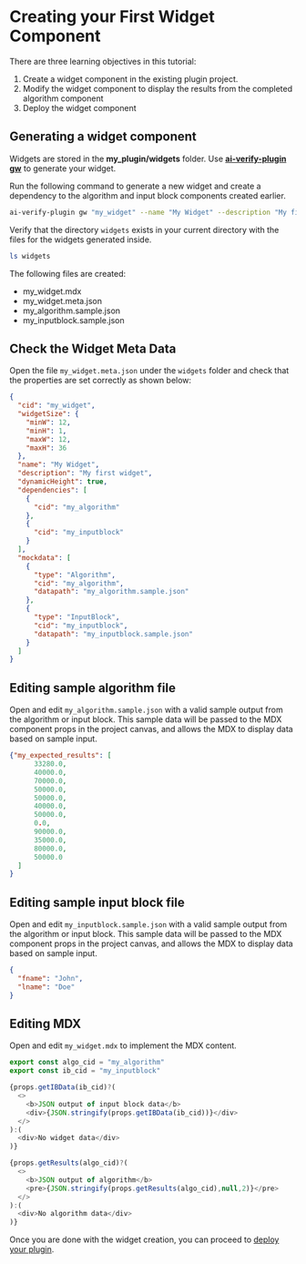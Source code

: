 # Creating your First Widget Component

There are three learning objectives in this tutorial:

1. Create a widget component in the existing plugin project.
2. Modify the widget component to display the results from the completed algorithm component
3. Deploy the widget component

## Generating a widget component

Widgets are stored in the **my_plugin/widgets** folder. Use [**ai-verify-plugin gw**](../plugins/Plugin_Tool.md#generate-widget-alias-gw) to generate your widget.

Run the following command to generate a new widget and create a dependency to the algorithm and input block components created earlier.

```bash
ai-verify-plugin gw "my_widget" --name "My Widget" --description "My first widget" --dep "Algorithm,my_algorithm" --dep "InputBlock,my_inputblock" --minW 12 --dynamicHeight

```

Verify that the directory ```widgets``` exists in your current directory with the files for the widgets generated inside.

```bash
ls widgets
```

The following files are created:

- my_widget.mdx
- my_widget.meta.json
- my_algorithm.sample.json
- my_inputblock.sample.json

## Check the Widget Meta Data

Open the file `my_widget.meta.json` under the ```widgets``` folder and check that the properties are set correctly as shown below:

```JSON title="my_widget.meta.json"
{
  "cid": "my_widget",
  "widgetSize": {
    "minW": 12,
    "minH": 1,
    "maxW": 12,
    "maxH": 36
  },
  "name": "My Widget",
  "description": "My first widget",
  "dynamicHeight": true,
  "dependencies": [
    {
      "cid": "my_algorithm"
    },
    {
      "cid": "my_inputblock"
    }
  ],
  "mockdata": [
    {
      "type": "Algorithm",
      "cid": "my_algorithm",
      "datapath": "my_algorithm.sample.json"
    },
    {
      "type": "InputBlock",
      "cid": "my_inputblock",
      "datapath": "my_inputblock.sample.json"
    }
  ]
}
```

## Editing sample algorithm file

Open and edit `my_algorithm.sample.json` with a valid sample output from the algorithm or input block. This sample data will be passed to the MDX component props in the project canvas, and allows the MDX to display data based on sample input.

```JSON title="my_algorithm.sample.json"
{"my_expected_results": [
      33280.0,
      40000.0,
      70000.0,
      50000.0,
      50000.0,
      40000.0,
      50000.0,
      0.0,
      90000.0,
      35000.0,
      80000.0,
      50000.0
  ]    
}
```

## Editing sample input block file

Open and edit `my_inputblock.sample.json` with a valid sample output from the algorithm or input block. This sample data will be passed to the MDX component props in the project canvas, and allows the MDX to display data based on sample input.

```JSON title="my_inputblock.sample.json"
{
  "fname": "John",
  "lname": "Doe"
}
```

## Editing MDX

Open and edit `my_widget.mdx` to implement the MDX content.

```Javascript title="my_widget.mdx"
export const algo_cid = "my_algorithm"
export const ib_cid = "my_inputblock"

{props.getIBData(ib_cid)?(
  <>
    <b>JSON output of input block data</b>
    <div>{JSON.stringify(props.getIBData(ib_cid))}</div>
  </>
):(
  <div>No widget data</div>
)}

{props.getResults(algo_cid)?(
  <>
    <b>JSON output of algorithm</b>
    <pre>{JSON.stringify(props.getResults(algo_cid),null,2)}</pre>
  </>
):(
  <div>No algorithm data</div>
)}
```

Once you are done with the widget creation, you can proceed to [deploy your plugin](./deploy_your_plugin.md).
